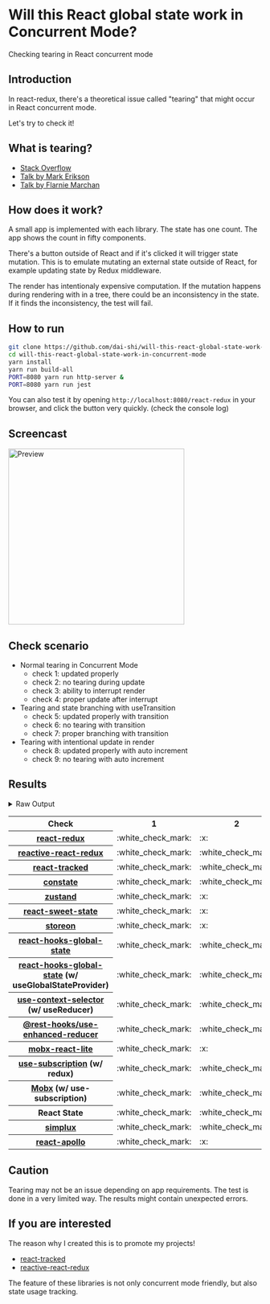 # Will this React global state work in Concurrent Mode?

Checking tearing in React concurrent mode

## Introduction

In react-redux, there's a theoretical issue called "tearing"
that might occur in React concurrent mode.

Let's try to check it!

## What is tearing?

- [Stack Overflow](https://stackoverflow.com/questions/54891675/what-is-tearing-in-the-context-of-the-react-redux)
- [Talk by Mark Erikson](https://www.youtube.com/watch?v=yOZ4Ml9LlWE&t=933s)
- [Talk by Flarnie Marchan](https://www.youtube.com/watch?v=V1Ly-8Z1wQA&t=1079s)

## How does it work?

A small app is implemented with each library.
The state has one count.
The app shows the count in fifty components.

There's a button outside of React and
if it's clicked it will trigger state mutation.
This is to emulate mutating an external state outside of React,
for example updating state by Redux middleware.

The render has intentionaly expensive computation.
If the mutation happens during rendering with in a tree,
there could be an inconsistency in the state.
If it finds the inconsistency, the test will fail.

## How to run

```bash
git clone https://github.com/dai-shi/will-this-react-global-state-work-in-concurrent-mode.git
cd will-this-react-global-state-work-in-concurrent-mode
yarn install
yarn run build-all
PORT=8080 yarn run http-server &
PORT=8080 yarn run jest
```

You can also test it by opening `http://localhost:8080/react-redux`
in your browser, and click the button very quickly. (check the console log)

## Screencast

<img src="https://user-images.githubusercontent.com/490574/61502196-ce109200-aa0d-11e9-9efc-6203545d367c.gif" alt="Preview" width="350" />

## Check scenario

- Normal tearing in Concurrent Mode
  - check 1: updated properly
  - check 2: no tearing during update
  - check 3: ability to interrupt render
  - check 4: proper update after interrupt
- Tearing and state branching with useTransition
  - check 5: updated properly with transition
  - check 6: no tearing with transition
  - check 7: proper branching with transition
- Tearing with intentional update in render
  - check 8: updated properly with auto increment
  - check 9: no tearing with auto increment

## Results

<details>
<summary>Raw Output</summary>

```
  react-redux
    check with events from outside
      ✓ check 1: updated properly (3216ms)
      ✕ check 2: no tearing during update (22ms)
      ✓ check 3: ability to interrupt render (1ms)
      ✓ check 4: proper update after interrupt (1448ms)
    check with useTransition
      ✓ check 5: updated properly with transition (2525ms)
      ✕ check 6: no tearing with transition (2ms)
      ✕ check 7: proper branching with transition (5444ms)
    check with intensive auto increment
      ✓ check 8: updated properly with auto increment (2986ms)
      ✕ check 9: no tearing with auto increment (2ms)
  reactive-react-redux
    check with events from outside
      ✓ check 1: updated properly (3229ms)
      ✓ check 2: no tearing during update (1ms)
      ✓ check 3: ability to interrupt render
      ✓ check 4: proper update after interrupt (1301ms)
    check with useTransition
      ✓ check 5: updated properly with transition (2473ms)
      ✓ check 6: no tearing with transition (1ms)
      ✕ check 7: proper branching with transition (7421ms)
    check with intensive auto increment
      ✓ check 8: updated properly with auto increment (2993ms)
      ✓ check 9: no tearing with auto increment (1ms)
  react-tracked
    check with events from outside
      ✓ check 1: updated properly (8264ms)
      ✓ check 2: no tearing during update
      ✓ check 3: ability to interrupt render
      ✓ check 4: proper update after interrupt (1158ms)
    check with useTransition
      ✓ check 5: updated properly with transition (3504ms)
      ✓ check 6: no tearing with transition (2ms)
      ✓ check 7: proper branching with transition (3650ms)
    check with intensive auto increment
      ✓ check 8: updated properly with auto increment (2955ms)
      ✓ check 9: no tearing with auto increment (1ms)
  constate
    check with events from outside
      ✓ check 1: updated properly (8577ms)
      ✓ check 2: no tearing during update (1ms)
      ✓ check 3: ability to interrupt render
      ✓ check 4: proper update after interrupt (2378ms)
    check with useTransition
      ✓ check 5: updated properly with transition (4679ms)
      ✓ check 6: no tearing with transition (1ms)
      ✓ check 7: proper branching with transition (4485ms)
    check with intensive auto increment
      ✓ check 8: updated properly with auto increment (3975ms)
      ✓ check 9: no tearing with auto increment (1ms)
  zustand
    check with events from outside
      ✓ check 1: updated properly (3188ms)
      ✕ check 2: no tearing during update (21ms)
      ✓ check 3: ability to interrupt render
      ✓ check 4: proper update after interrupt (1462ms)
    check with useTransition
      ✓ check 5: updated properly with transition (2555ms)
      ✕ check 6: no tearing with transition (1ms)
      ✕ check 7: proper branching with transition (5438ms)
    check with intensive auto increment
      ✓ check 8: updated properly with auto increment (2966ms)
      ✕ check 9: no tearing with auto increment (1ms)
  react-sweet-state
    check with events from outside
      ✓ check 1: updated properly (4194ms)
      ✕ check 2: no tearing during update (20ms)
      ✓ check 3: ability to interrupt render (1ms)
      ✓ check 4: proper update after interrupt (1422ms)
    check with useTransition
      ✕ check 5: updated properly with transition (2668ms)
      ✓ check 6: no tearing with transition (16ms)
      ✕ check 7: proper branching with transition (7400ms)
    check with intensive auto increment
      ✓ check 8: updated properly with auto increment (4009ms)
      ✕ check 9: no tearing with auto increment (1ms)
  storeon
    check with events from outside
      ✓ check 1: updated properly (3182ms)
      ✕ check 2: no tearing during update (17ms)
      ✓ check 3: ability to interrupt render
      ✓ check 4: proper update after interrupt (1472ms)
    check with useTransition
      ✕ check 5: updated properly with transition (2667ms)
      ✓ check 6: no tearing with transition (20ms)
      ✕ check 7: proper branching with transition (7416ms)
    check with intensive auto increment
      ✓ check 8: updated properly with auto increment (3020ms)
      ✕ check 9: no tearing with auto increment (20ms)
  react-hooks-global-state-1
    check with events from outside
      ✓ check 1: updated properly (8846ms)
      ✓ check 2: no tearing during update (1ms)
      ✓ check 3: ability to interrupt render
      ✓ check 4: proper update after interrupt (1071ms)
    check with useTransition
      ✓ check 5: updated properly with transition (3511ms)
      ✓ check 6: no tearing with transition (2ms)
      ✕ check 7: proper branching with transition (5439ms)
    check with intensive auto increment
      ✓ check 8: updated properly with auto increment (2959ms)
      ✕ check 9: no tearing with auto increment (1ms)
  react-hooks-global-state-2
    check with events from outside
      ✓ check 1: updated properly (8358ms)
      ✓ check 2: no tearing during update (1ms)
      ✓ check 3: ability to interrupt render
      ✓ check 4: proper update after interrupt (2325ms)
    check with useTransition
      ✓ check 5: updated properly with transition (3534ms)
      ✓ check 6: no tearing with transition (2ms)
      ✓ check 7: proper branching with transition (3456ms)
    check with intensive auto increment
      ✓ check 8: updated properly with auto increment (2963ms)
      ✓ check 9: no tearing with auto increment (1ms)
  use-context-selector
    check with events from outside
      ✓ check 1: updated properly (8636ms)
      ✓ check 2: no tearing during update (1ms)
      ✓ check 3: ability to interrupt render
      ✓ check 4: proper update after interrupt (2142ms)
    check with useTransition
      ✓ check 5: updated properly with transition (3549ms)
      ✓ check 6: no tearing with transition (1ms)
      ✓ check 7: proper branching with transition (2479ms)
    check with intensive auto increment
      ✓ check 8: updated properly with auto increment (3078ms)
      ✓ check 9: no tearing with auto increment (2ms)
  use-enhanced-reducer
    check with events from outside
      √ check 1: updated properly (8624ms)
      √ check 2: no tearing during update (1ms)
      √ check 3: ability to interrupt render (1ms)
      √ check 4: proper update after interrupt (2388ms)
    check with useTransition
      √ check 5: updated properly with transition (4650ms)
      √ check 6: no tearing with transition
      √ check 7: proper branching with transition (3407ms)
    check with intensive auto increment
      √ check 8: updated properly with auto increment (4011ms)
      √ check 9: no tearing with auto increment (1ms)
  mobx-react-lite
    check with events from outside
      ✓ check 1: updated properly (2815ms)
      ✕ check 2: no tearing during update (1ms)
      ✓ check 3: ability to interrupt render
      ✓ check 4: proper update after interrupt (1310ms)
    check with useTransition
      ✓ check 5: updated properly with transition (2626ms)
      ✕ check 6: no tearing with transition (2ms)
      ✕ check 7: proper branching with transition (5582ms)
    check with intensive auto increment
      ✓ check 8: updated properly with auto increment (2785ms)
      ✕ check 9: no tearing with auto increment (1ms)
  use-subscription
    check with events from outside
      ✓ check 1: updated properly (8713ms)
      ✓ check 2: no tearing during update (2ms)
      ✓ check 3: ability to interrupt render
      ✓ check 4: proper update after interrupt (2137ms)
    check with useTransition
      ✓ check 5: updated properly with transition (4571ms)
      ✓ check 6: no tearing with transition (1ms)
      ✕ check 7: proper branching with transition (7434ms)
    check with intensive auto increment
      ✓ check 8: updated properly with auto increment (2993ms)
      ✕ check 9: no tearing with auto increment (3ms)
  mobx-use-sub
    check with events from outside
      ✓ check 1: updated properly (8233ms)
      ✓ check 2: no tearing during update (1ms)
      ✓ check 3: ability to interrupt render
      ✓ check 4: proper update after interrupt (2350ms)
    check with useTransition
      ✓ check 5: updated properly with transition (3612ms)
      ✓ check 6: no tearing with transition (2ms)
      ✕ check 7: proper branching with transition (6448ms)
    check with intensive auto increment
      ✓ check 8: updated properly with auto increment (2739ms)
      ✕ check 9: no tearing with auto increment (1ms)
  react-state
    check with events from outside
      ✓ check 1: updated properly (8827ms)
      ✓ check 2: no tearing during update
      ✓ check 3: ability to interrupt render (1ms)
      ✓ check 4: proper update after interrupt (1119ms)
    check with useTransition
      ✓ check 5: updated properly with transition (3514ms)
      ✓ check 6: no tearing with transition (2ms)
      ✓ check 7: proper branching with transition (3684ms)
    check with intensive auto increment
      ✓ check 8: updated properly with auto increment (2960ms)
      ✓ check 9: no tearing with auto increment (1ms)
  simplux
    check with events from outside
      ✓ check 1: updated properly (8252ms)
      ✓ check 2: no tearing during update (1ms)
      ✓ check 3: ability to interrupt render
      ✓ check 4: proper update after interrupt (2413ms)
    check with useTransition
      ✓ check 5: updated properly with transition (3520ms)
      ✓ check 6: no tearing with transition (2ms)
      ✕ check 7: proper branching with transition (5444ms)
    check with intensive auto increment
      ✕ check 8: updated properly with auto increment (10084ms)
      ✕ check 9: no tearing with auto increment (2ms)
  react-apollo
    check with events from outside
      ✓ check 1: updated properly (3223ms)
      ✕ check 2: no tearing during update (20ms)
      ✓ check 3: ability to interrupt render
      ✓ check 4: proper update after interrupt (2450ms)
    check with useTransition
      ✓ check 5: updated properly with transition (3490ms)
      ✕ check 6: no tearing with transition (2ms)
      ✕ check 7: proper branching with transition (5465ms)
    check with intensive auto increment
      ✓ check 8: updated properly with auto increment (4031ms)
      ✕ check 9: no tearing with auto increment (20ms)
```

</details>

<table>
  <tr>
    <th>Check</th>
    <th>1</th>
    <th>2</th>
    <th>3</th>
    <th>4</th>
    <th>5</th>
    <th>6</th>
    <th>7</th>
    <th>8</th>
    <th>9</th>
  </tr>

  <tr>
    <th><a href="https://react-redux.js.org">react-redux</a></th>
    <td>:white_check_mark:</td>
    <td>:x:</td>
    <td>:white_check_mark:</td>
    <td>:white_check_mark:</td>
    <td>:white_check_mark:</td>
    <td>:x:</td>
    <td>:x:</td>
    <td>:white_check_mark:</td>
    <td>:x:</td>
  </tr>

  <tr>
    <th><a href="https://github.com/dai-shi/reactive-react-redux">reactive-react-redux</a></th>
    <td>:white_check_mark:</td>
    <td>:white_check_mark:</td>
    <td>:white_check_mark:</td>
    <td>:white_check_mark:</td>
    <td>:white_check_mark:</td>
    <td>:white_check_mark:</td>
    <td>:x:</td>
    <td>:white_check_mark:</td>
    <td>:white_check_mark:</td>
  </tr>

  </tr>
    <th><a href="https://react-tracked.js.org">react-tracked</a></th>
    <td>:white_check_mark:</td>
    <td>:white_check_mark:</td>
    <td>:white_check_mark:</td>
    <td>:white_check_mark:</td>
    <td>:white_check_mark:</td>
    <td>:white_check_mark:</td>
    <td>:white_check_mark:</td>
    <td>:white_check_mark:</td>
    <td>:white_check_mark:</td>
  </tr>

  </tr>
    <th><a href="https://github.com/diegohaz/constate">constate</a></th>
    <td>:white_check_mark:</td>
    <td>:white_check_mark:</td>
    <td>:white_check_mark:</td>
    <td>:white_check_mark:</td>
    <td>:white_check_mark:</td>
    <td>:white_check_mark:</td>
    <td>:white_check_mark:</td>
    <td>:white_check_mark:</td>
    <td>:white_check_mark:</td>
  </tr>

  </tr>
    <th><a href="https://github.com/react-spring/zustand">zustand</a></th>
    <td>:white_check_mark:</td>
    <td>:x:</td>
    <td>:white_check_mark:</td>
    <td>:white_check_mark:</td>
    <td>:white_check_mark:</td>
    <td>:x:</td>
    <td>:x:</td>
    <td>:white_check_mark:</td>
    <td>:x:</td>
  </tr>

  </tr>
    <th><a href="https://github.com/atlassian/react-sweet-state">react-sweet-state</a></th>
    <td>:white_check_mark:</td>
    <td>:x:</td>
    <td>:white_check_mark:</td>
    <td>:white_check_mark:</td>
    <td>:x:</td>
    <td>:white_check_mark:</td>
    <td>:x:</td>
    <td>:white_check_mark:</td>
    <td>:x:</td>
  </tr>

  </tr>
    <th><a href="https://github.com/storeon/storeon">storeon</a></th>
    <td>:white_check_mark:</td>
    <td>:x:</td>
    <td>:white_check_mark:</td>
    <td>:white_check_mark:</td>
    <td>:x:</td>
    <td>:white_check_mark:</td>
    <td>:x:</td>
    <td>:white_check_mark:</td>
    <td>:x:</td>
  </tr>

  </tr>
    <th><a href="https://github.com/dai-shi/react-hooks-global-state">react-hooks-global-state</a></th>
    <td>:white_check_mark:</td>
    <td>:white_check_mark:</td>
    <td>:white_check_mark:</td>
    <td>:white_check_mark:</td>
    <td>:white_check_mark:</td>
    <td>:white_check_mark:</td>
    <td>:x:</td>
    <td>:white_check_mark:</td>
    <td>:x:</td>
  </tr>

  </tr>
    <th><a href="https://github.com/dai-shi/react-hooks-global-state">react-hooks-global-state</a> (w/ useGlobalStateProvider)</th>
    <td>:white_check_mark:</td>
    <td>:white_check_mark:</td>
    <td>:white_check_mark:</td>
    <td>:white_check_mark:</td>
    <td>:white_check_mark:</td>
    <td>:white_check_mark:</td>
    <td>:white_check_mark:</td>
    <td>:white_check_mark:</td>
    <td>:white_check_mark:</td>
  </tr>

  </tr>
    <th><a href="https://github.com/dai-shi/use-context-selector">use-context-selector</a> (w/ useReducer)</th>
    <td>:white_check_mark:</td>
    <td>:white_check_mark:</td>
    <td>:white_check_mark:</td>
    <td>:white_check_mark:</td>
    <td>:white_check_mark:</td>
    <td>:white_check_mark:</td>
    <td>:white_check_mark:</td>
    <td>:white_check_mark:</td>
    <td>:white_check_mark:</td>
  </tr>

  <tr>
    <th><a href="https://github.com/coinbase/rest-hooks/tree/master/packages/use-enhanced-reducer">@rest-hooks/use-enhanced-reducer</a></th>
    <td>:white_check_mark:</td>
    <td>:white_check_mark:</td>
    <td>:white_check_mark:</td>
    <td>:white_check_mark:</td>
    <td>:white_check_mark:</td>
    <td>:white_check_mark:</td>
    <td>:white_check_mark:</td>
    <td>:white_check_mark:</td>
    <td>:white_check_mark:</td>
  </tr>
  
  </tr>
    <th><a href="https://github.com/mobxjs/mobx-react-lite">mobx-react-lite</a></th>
    <td>:white_check_mark:</td>
    <td>:x:</td>
    <td>:white_check_mark:</td>
    <td>:white_check_mark:</td>
    <td>:white_check_mark:</td>
    <td>:x:</td>
    <td>:x:</td>
    <td>:white_check_mark:</td>
    <td>:x:</td>
  </tr>

  </tr>
    <th><a href="https://github.com/facebook/react/tree/master/packages/use-subscription">use-subscription</a> (w/ redux)</th>
    <td>:white_check_mark:</td>
    <td>:white_check_mark:</td>
    <td>:white_check_mark:</td>
    <td>:white_check_mark:</td>
    <td>:white_check_mark:</td>
    <td>:white_check_mark:</td>
    <td>:x:</td>
    <td>:white_check_mark:</td>
    <td>:x:</td>
  </tr>

  <tr>
    <th><a href="https://mobx.js.org/">Mobx</a> (w/ use-subscription)</th>
    <td>:white_check_mark:</td>
    <td>:white_check_mark:</td>
    <td>:white_check_mark:</td>
    <td>:white_check_mark:</td>
    <td>:white_check_mark:</td>
    <td>:white_check_mark:</td>
    <td>:x:</td>
    <td>:white_check_mark:</td>
    <td>:x:</td>
  </tr>
  <tr>
    <th>React State</th>
    <td>:white_check_mark:</td>
    <td>:white_check_mark:</td>
    <td>:white_check_mark:</td>
    <td>:white_check_mark:</td>
    <td>:white_check_mark:</td>
    <td>:white_check_mark:</td>
    <td>:white_check_mark:</td>
    <td>:white_check_mark:</td>
    <td>:white_check_mark:</td>
  </tr>

  <tr>
    <th><a href="https://github.com/MrWolfZ/simplux">simplux</a></th>
    <td>:white_check_mark:</td>
    <td>:white_check_mark:</td>
    <td>:white_check_mark:</td>
    <td>:white_check_mark:</td>
    <td>:white_check_mark:</td>
    <td>:white_check_mark:</td>
    <td>:x:</td>
    <td>:x:</td>
    <td>:x:</td>
  </tr>

  <tr>
    <th><a href="https://github.com/apollographql/react-apollo">react-apollo</a></th>
    <td>:white_check_mark:</td>
    <td>:x:</td>
    <td>:white_check_mark:</td>
    <td>:white_check_mark:</td>
    <td>:white_check_mark:</td>
    <td>:x:</td>
    <td>:x:</td>
    <td>:white_check_mark:</td>
    <td>:x:</td>
  </tr>
</table>

## Caution

Tearing may not be an issue depending on app requirements.
The test is done in a very limited way.
The results might contain unexpected errors.

## If you are interested

The reason why I created this is to promote my projects!

- [react-tracked](https://github.com/dai-shi/react-tracked)
- [reactive-react-redux](https://github.com/dai-shi/reactive-react-redux)

The feature of these libraries is not only concurrent mode friendly,
but also state usage tracking.
